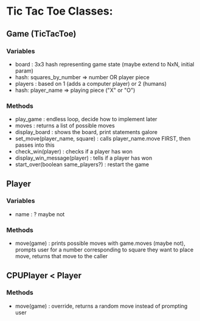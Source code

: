 Tic Tac Toe Classes:
====================
## Game (TicTacToe)
### Variables
* board : 3x3 hash representing game state (maybe extend to NxN, initial param)
 * hash: squares_by_number => number OR player piece
* players : based on 1 (adds a computer player) or 2 (humans)
 * hash: player_name => playing piece ("X" or "O")

### Methods
* play_game : endless loop, decide how to implement later
* moves : returns a list of possible moves
* display_board : shows the board, print statements galore
* set_move(player_name, square) : calls player_name.move FIRST, then passes into this
* check_win(player) : checks if a player has won
* display_win_message(player) : tells if a player has won
* start_over(boolean same_players?) : restart the game

## Player
### Variables
* name : ? maybe not

### Methods
* move(game) : prints possible moves with game.moves (maybe not), prompts user for a number corresponding to square they want to place move, returns that move to the caller

## CPUPlayer < Player
### Methods
* move(game) : override, returns a random move instead of prompting user
